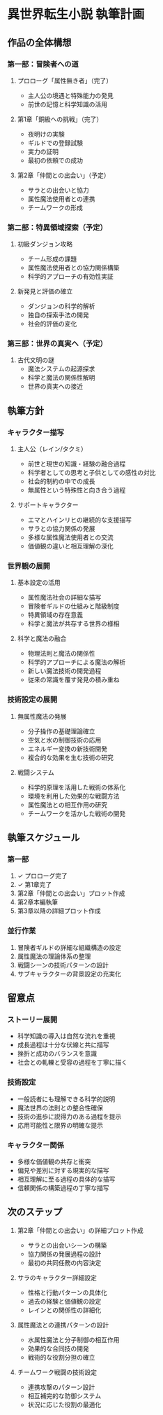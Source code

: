# 異世界転生小説 執筆計画

## 作品の全体構想

### 第一部：冒険者への道
1. プロローグ「属性無き者」（完了）
   - 主人公の境遇と特殊能力の発見
   - 前世の記憶と科学知識の活用

2. 第1章「銅級への挑戦」（完了）
   - 夜明けの実験
   - ギルドでの登録試験
   - 実力の証明
   - 最初の依頼での成功

3. 第2章「仲間との出会い」（予定）
   - サラとの出会いと協力
   - 属性魔法使用者との連携
   - チームワークの形成

### 第二部：特異領域探索（予定）
1. 初級ダンジョン攻略
   - チーム形成の課題
   - 属性魔法使用者との協力関係構築
   - 科学的アプローチの有効性実証

2. 新発見と評価の確立
   - ダンジョンの科学的解析
   - 独自の探索手法の開発
   - 社会的評価の変化

### 第三部：世界の真実へ（予定）
1. 古代文明の謎
   - 魔法システムの起源探求
   - 科学と魔法の関係性解明
   - 世界の真実への接近

## 執筆方針

### キャラクター描写
1. 主人公（レイン/タクミ）
   - 前世と現世の知識・経験の融合過程
   - 科学者としての思考と子供としての感性の対比
   - 社会的制約の中での成長
   - 無属性という特殊性と向き合う過程

2. サポートキャラクター
   - エマとハインリヒの継続的な支援描写
   - サラとの協力関係の発展
   - 多様な属性魔法使用者との交流
   - 価値観の違いと相互理解の深化

### 世界観の展開
1. 基本設定の活用
   - 属性魔法社会の詳細な描写
   - 冒険者ギルドの仕組みと階級制度
   - 特異領域の存在意義
   - 科学と魔法が共存する世界の様相

2. 科学と魔法の融合
   - 物理法則と魔法の関係性
   - 科学的アプローチによる魔法の解析
   - 新しい魔法技術の開発過程
   - 従来の常識を覆す発見の積み重ね

### 技術設定の展開
1. 無属性魔法の発展
   - 分子操作の基礎理論確立
   - 空気と水の制御技術の応用
   - エネルギー変換の新技術開発
   - 複合的な効果を生む技術の研究

2. 戦闘システム
   - 科学的原理を活用した戦術の体系化
   - 環境を利用した効果的な戦闘方法
   - 属性魔法との相互作用の研究
   - チームワークを活かした戦術の開発

## 執筆スケジュール

### 第一部
1. ✓ プロローグ完了
2. ✓ 第1章完了
3. 第2章「仲間との出会い」プロット作成
4. 第2章本編執筆
5. 第3章以降の詳細プロット作成

### 並行作業
1. 冒険者ギルドの詳細な組織構造の設定
2. 属性魔法の理論体系の整理
3. 戦闘シーンの技術パターンの設計
4. サブキャラクターの背景設定の充実化

## 留意点

### ストーリー展開
- 科学知識の導入は自然な流れを重視
- 成長過程は十分な伏線と共に描写
- 挫折と成功のバランスを意識
- 社会との軋轢と受容の過程を丁寧に描く

### 技術設定
- 一般読者にも理解できる科学的説明
- 魔法世界の法則との整合性確保
- 技術の進歩に説得力のある過程を提示
- 応用可能性と限界の明確な提示

### キャラクター関係
- 多様な価値観の共存と衝突
- 偏見や差別に対する現実的な描写
- 相互理解に至る過程の具体的な描写
- 信頼関係の構築過程の丁寧な描写

## 次のステップ
1. 第2章「仲間との出会い」の詳細プロット作成
   - サラとの出会いシーンの構築
   - 協力関係の発展過程の設計
   - 最初の共同任務の内容決定

2. サラのキャラクター詳細設定
   - 性格と行動パターンの具体化
   - 過去の経験と価値観の設定
   - レインとの関係性の詳細化

3. 属性魔法との連携パターンの設計
   - 水属性魔法と分子制御の相互作用
   - 効果的な合同技の開発
   - 戦術的な役割分担の確立

4. チームワーク戦闘の技術設定
   - 連携攻撃のパターン設計
   - 相互補完的な防御システム
   - 状況に応じた役割の最適化